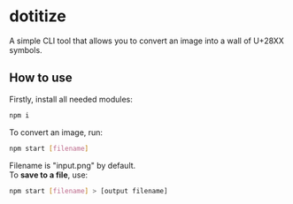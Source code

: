 # dotitize
A simple CLI tool that allows you to convert an image into a wall of U+28XX symbols.


## How to use
Firstly, install all needed modules:
```bash
npm i
```
To convert an image, run:
```bash
npm start [filename]
```
Filename is "input.png" by default.<br>
To **save to a file**, use:
```bash
npm start [filename] > [output filename]
```

